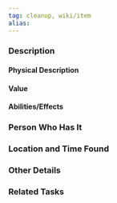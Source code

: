 ```yaml
---
tag: cleanup, wiki/item
alias:
---
```


### Description

#### Physical Description

#### Value

#### Abilities/Effects

### Person Who Has It

### Location and Time Found

### Other Details

### Related Tasks